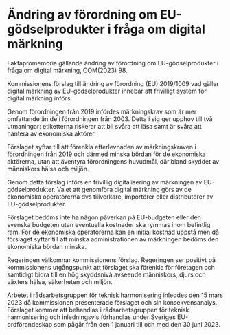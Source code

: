 # Ändring av förordning om EU-gödselprodukter i fråga om digital märkning

Faktapromemoria gällande ändring av förordning om EU-gödselprodukter i fråga om digital märkning, COM(2023) 98.

Kommissionens förslag till ändring av förordning (EU) 2019/1009 vad gäller digital märkning av EU-gödselprodukter innebär att frivilligt system för digital märkning införs.

Genom förordningen från 2019 infördes märkningskrav som är mer omfattande än de i förordningen från 2003. Detta i sig ger upphov till två utmaningar: etiketterna riskerar att bli svåra att läsa samt är svåra att hantera av ekonomiska aktörer.

Förslaget syftar till att förenkla efterlevnaden av märkningskraven i förordningen från 2019 och därmed minska bördan för de ekonomiska aktörerna, utan att äventyra förordningens huvudmål, däribland skyddet av människors hälsa och miljön.

Genom detta förslag införs en frivillig digitalisering av märkningen av EU-gödselprodukter. Valet att genomföra digital märkning görs av de ekonomiska operatörerna dvs tillverkare, importörer eller distributörer av EU-gödselprodukter.

Förslaget bedöms inte ha någon påverkan på EU-budgeten eller den svenska budgeten utan eventuella kostnader ska rymmas inom befintlig ram. För de ekonomiska operatörerna kan en initial kostnad uppstå men då förslaget syftar till att minska administrationen av märkningen bedöms den ekonomiska bördan minska.

Regeringen välkomnar kommissionens förslag. Regeringen ser positivt på kommissionens utgångspunkt att förslaget ska förenkla för företagen och samtidigt bidra till en hög skyddsnivå avseende människors, djurs och växters hälsa, säkerheten och miljön.

Arbetet i rådsarbetsgruppen för teknisk harmonisering inleddes den 15 mars 2023 då kommissionen presenterade förslaget och sin konsekvensanalys. Förslaget kommer att behandlas i rådsarbetsgruppen för teknisk harmonisering och inledningsvis förhandlas under Sveriges EU-ordförandeskap som pågår från den 1 januari till och med den 30 juni 2023.

